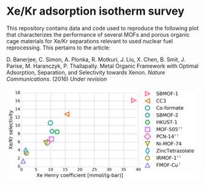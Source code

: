# Xe/Kr adsorption isotherm survey

This repository contains data and code used to reproduce the following plot that characterizes the performance of several MOFs and porous organic cage materials for Xe/Kr separations relevant to used nuclear fuel reprocessing. This pertains to the article:

D. Banerjee, C. Simon, A. Plonka, R. Motkuri, J. Liu, X. Chen, B. Smit, J. Parise, M. Haranczyk, P. Thallapally. Metal Organic Framework with Optimal Adsorption, Separation, and Selectivity towards Xenon. *Nature Communications*. (2016) *Under revision*

![Alt text](performance_plot_only_expt.png "Performance plot")
